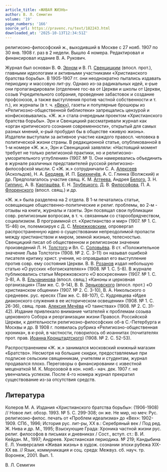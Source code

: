```yaml
---
article_title: «ЖИВАЯ ЖИЗНЬ»
author: В. Л. Семигин
volume: '19'
page_numbers: '166'
source_url: https://pravenc.ru/text/182243.html
downloaded_at: '2025-10-13T12:34:51Z'
---
```


религиозно-философский ж., выходивший в Москве с 27 нояб. 1907 по 30 янв. 1908 г. раз в 2 недели. Вышло 4 номера. Редактировал и финансировал издание В. А. Рукович.

Журнал был основан В. Ф. [Эрном](https://pravenc.ru/text/Эрном.html) и В. П. [Свенцицким](https://pravenc.ru/text/Свенцицким.html) (впосл. прот.), главными идеологами и активными участниками «Христианского братства борьбы». В 1905-1907 гг. они неоднократно пытались издавать периодику и массовую лит-ру. Однако из-за радикальных идей, к-рые они пропагандировали (отделение гос-ва от Церкви и школы от Церкви, созыв Учредительного собрания, проведение забастовок и создание профсоюзов, а также выступления против частной собственности и т. п.), их журналы (в т. ч. [«Век»](<https://pravenc.ru/text/ Век .html>)), газеты и популярные брошюры из «Религиозно-общественной библиотеки» запрещались цензурой и конфисковывались. «Ж. ж.» стала очередным проектом «Христианского братства борьбы». Эрн и Свенцицкий рассматривали журнал как «орган критического сознания современности», открытый для самых разных мнений, к-рый пробудил бы в обществе «живую жизнь». Издатели выступали за активное участие каждого правосл. человека в политической жизни страны. В редакционной статье, опубликованной в 1-м номере «Ж. ж.», Эрн и Свенцицкий заявляли: «Настоящий момент требует не только религиозной практики, но и религиозно-умозрительного углубления» (1907. № 1). Они намеревались объединить в журнале различных представителей русской религиозно-философской мысли. С «Ж. ж.» сотрудничали С. А. [Алексеев](https://pravenc.ru/text/Алексеев.html) (Аскольдов), Н. А. [Бердяев](https://pravenc.ru/text/Бердяев.html), И. П. [Брихничёв](https://pravenc.ru/text/Брихничёв.html), А. С. Глинка (Волжский) и др. Предполагалось участие свящ. К. М. [Аггеева](https://pravenc.ru/text/АГГЕЕВ.html), Андрея [Белого](https://pravenc.ru/text/Белого.html), З. Н. [Гиппиус](https://pravenc.ru/text/Гиппиус.html), А. В. [Карташёва](https://pravenc.ru/text/Карташёв.html), Е. Н. [Трубецкого](https://pravenc.ru/text/Трубецкой.html), Д. В. [Философова](https://pravenc.ru/text/Философова.html), П. А. [Флоренского](https://pravenc.ru/text/Флоренского.html) (впосл. свящ.) и др.

«Ж. ж.» была разделена на 2 отдела. В 1-м печатались статьи, освещающие общественно-политические и религ. проблемы, во 2-м - отзывы на книги, журналы и газеты. Эрн посвящал свои публикации совр. религиозным вопросам, в т. ч. связанным со старообрядчеством, социализмом. В программной ст. «Христианство и мир» (1907. № 1. С. 15-46) он, полемизируя с Д. С. [Мережковским](https://pravenc.ru/text/Мережковским.html), опровергал распространенную идею о существовании непреодолимой пропасти между христианством и миром, земной жизнью, телесностью. Свенцицкий писал об общественном и религиозном значении произведений Л. Н. [Толстого](https://pravenc.ru/text/Толстой.html) и Вл. С. [Соловьёва](https://pravenc.ru/text/Соловьёв.html). В ст. «Положительное значение Льва Толстого» (1908. № 2. С. 3-11) он называл ошибкой писателя критику христ. учения, но оправдывал его выступление против совр. ему состояния Церкви. В. В. [Розанов](https://pravenc.ru/text/Розанов.html) издал небольшую статью «О русских «богоискателях»» (1908. № 1. С. 5-8). В журнале публиковались статьи Мережковского «О воскресении» (1907. № 1. С. 3-8), А. В. [Ельчанинова](https://pravenc.ru/text/Ельчанинова.html) (впосл. свящ.) «Каноны и церковная организация» (Там же. С. 9-14), В. В. [Зеньковского](https://pravenc.ru/text/Зеньковский.html) (впосл. прот.) «О христианском общении» (1907. № 2. С. 3-10), В. А. Никольского о средневек. рус. ересях (Там же. С. 88-107), С. Кудрявцева «Идея диаконского служения в ее историческом освещении» (1908. № 1. С. 26-36), свящ. прав. [Алексия Мечёва](https://pravenc.ru/text/АЛЕКСИЙ.html) «О таинствах» (1908. № 2. С. 31-42). Издание привлекало внимание читателей к проблемам созыва церковного Собора и реорганизации жизни Правосл. Российской Церкви, к деятельности религиозно-философских об-в С.-Петербурга и Москвы и др. В 1908 г. появилась рубрика «Религиозно-общественная хроника», в к-рой, в частности, говорилось об иоаннитах (почитателях прот. прав. [Иоанна Кронштадтского](<https://pravenc.ru/text/Иоанн Кронштадтский.html>)) (1908. № 2. С. 52-53).

Распространением «Ж. ж.» занимался московский книжный магазин «Братство». Несмотря на большие скидки, предоставляемые при подписке сельским священникам, учителям и студентам, журнал продавался плохо. Переговоры о финансировании с известной меценаткой М. К. Морозовой в кон. нояб.- нач. дек. 1907 г. не увенчались успехом. После 4-го номера журнал прекратил существование из-за отсутствия средств.

## Литература

Колеров М. А. Издания «Христианского братства борьбы»: (1906-1908) // Новое лит. обозр. 1993. № 5. С. 299-308; он же. Не мир, но меч: Рус. религиозно-филос. печать от «Проблем идеализма» до «Вех»: 1902-1909. СПб., 1996; История рус. лит-ры, XX в.: Серебряный век / Под ред. Ж. Нива и др. М., 1995; Взыскующие Града: Хроника частной жизни рус. религ. философов в письмах и дневниках / Сост., вступ. ст.: В. И. Кейдан. М., 1997; Андреев. Христианская периодика. № 219; Кандыбина Е. Л. Универсалия «Живая жизнь» в худож. сознании эпохи рубежа XIX-XX вв. // Язык, коммуникация и соц. среда: Межвуз. сб. науч. тр. Воронеж, 2001. Вып. 1.

В. Л. Семигин

